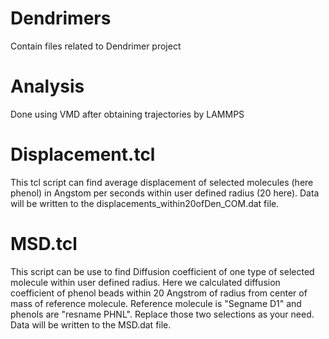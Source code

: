 # Dendrimers
Contain files related to Dendrimer project 

# Analysis
Done using VMD after obtaining trajectories by LAMMPS 

# Displacement.tcl
This tcl script can find average displacement of selected molecules (here phenol) in Angstom per seconds within user defined radius (20 here). 
Data will be written to the displacements_within20ofDen_COM.dat file.

# MSD.tcl
This script can be use to find Diffusion coefficient of one type of selected molecule within user defined radius. Here we calculated diffusion coefficient of phenol beads within 20 Angstrom of radius from center of mass of reference molecule. Reference molecule is "Segname D1" and phenols are "resname PHNL". Replace those two selections as your need.
Data will be written to the MSD.dat file.
